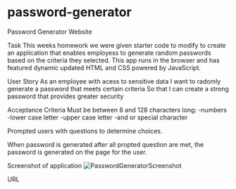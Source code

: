 # password-generator

Password Generator Website


Task
This weeks homework we were given starter code to modify to create an application that enables employess to generate random passwords based on the criteria they selected. This app runs in the browser and has featured dynamic updated HTML and CSS powered by JavaScript.


User Story
As an employee with acess to sensitive data
I want to radomly generate a password that meets certain criteria
So that I can create a strong password that provides greater security


Acceptance Criteria
Must be between 8 and 128 characters long:
-numbers
-lower case letter
-upper case letter
-and or special character

Prompted users with questions to determine choices.

When password is generated after all propted question are met, the password is generated on the page for the user.


Screenshot of application
![PasswordGeneratorScreenshot](https://user-images.githubusercontent.com/89947774/135733660-35410de6-81c1-4e94-b379-03e27a54c4e7.png)


URL

